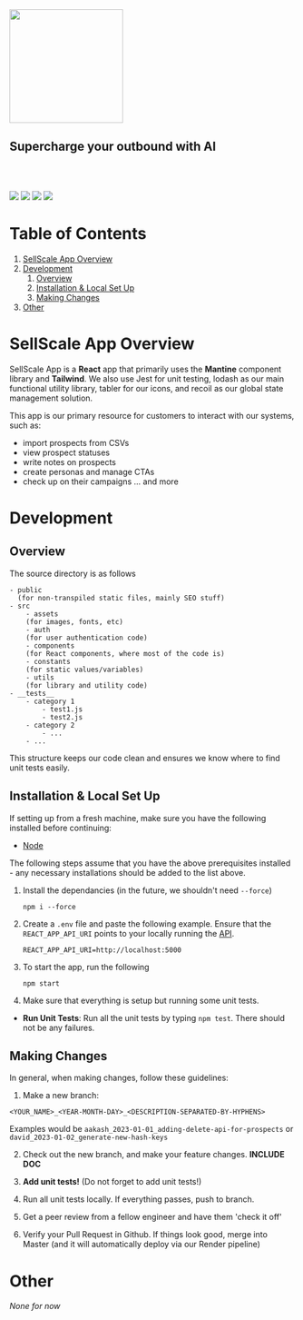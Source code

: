 <img src="https://uploads-ssl.webflow.com/6353a854c4fa2d460377c061/63642a6e9b19034a8b42547d_Group%2018-p-500.png" style="width: 200px;">
<br/>

## Supercharge your outbound with AI

<br/>
<br/>

<span><img src="https://shields.io/badge/Coverage-0%25-red">
<img src="https://img.shields.io/badge/Framework-React-blue">
<img src="https://img.shields.io/badge/Component Library-Mantine-blue">
<img src="https://img.shields.io/badge/Testing-0 unit tests-red"></span>

# Table of Contents

1. [SellScale App Overview](#sellscale-app-overview)
2. [Development](#development)
   1. [Overview](#overview)
   2. [Installation & Local Set Up](#installation--local-set-up)
   4. [Making Changes](#making-changes)
3. [Other](#other)

# SellScale App Overview

SellScale App is a **React** app that primarily uses the **Mantine** component library and **Tailwind**. We also use Jest for unit testing, lodash as our main functional utility library, tabler for our icons, and recoil as our global state management solution.

This app is our primary resource for customers to interact with our systems, such as:

- import prospects from CSVs
- view prospect statuses
- write notes on prospects
- create personas and manage CTAs
- check up on their campaigns
  ... and more

# Development

## Overview

The source directory is as follows

```
- public
  (for non-transpiled static files, mainly SEO stuff)
- src
    - assets
    (for images, fonts, etc)
    - auth
    (for user authentication code)
    - components
    (for React components, where most of the code is)
    - constants
    (for static values/variables)
    - utils
    (for library and utility code)
- __tests__
    - category 1
        - test1.js
        - test2.js
    - category 2
        - ...
    - ...
```

This structure keeps our code clean and ensures we know where to find unit tests easily.

## Installation & Local Set Up

If setting up from a fresh machine, make sure you have the following installed before continuing:

- [Node](https://nodejs.org/en/)

The following steps assume that you have the above prerequisites installed - any necessary installations should be added to the list above.

1.  Install the dependancies (in the future, we shouldn't need `--force`)

    ```
    npm i --force
    ```

1.  Create a `.env` file and paste the following example. Ensure that the `REACT_APP_API_URI` points to your locally running the [API](https://github.com/SellScale/sellscale-api).

    ```
    REACT_APP_API_URI=http://localhost:5000
    ```

1.  To start the app, run the following

    ```
    npm start
    ```

1. Make sure that everything is setup but running some unit tests.

- **Run Unit Tests**: Run all the unit tests by typing `npm test`. There should not be any failures.

## Making Changes

In general, when making changes, follow these guidelines:

1. Make a new branch:

```
<YOUR_NAME>_<YEAR-MONTH-DAY>_<DESCRIPTION-SEPARATED-BY-HYPHENS>
```

Examples would be `aakash_2023-01-01_adding-delete-api-for-prospects` or `david_2023-01-02_generate-new-hash-keys`

2. Check out the new branch, and make your feature changes. **INCLUDE DOC**

3. **Add unit tests!** (Do not forget to add unit tests!)

4. Run all unit tests locally. If everything passes, push to branch.

5. Get a peer review from a fellow engineer and have them 'check it off'

6. Verify your Pull Request in Github. If things look good, merge into Master (and it will automatically deploy via our Render pipeline)

# Other

_None for now_
